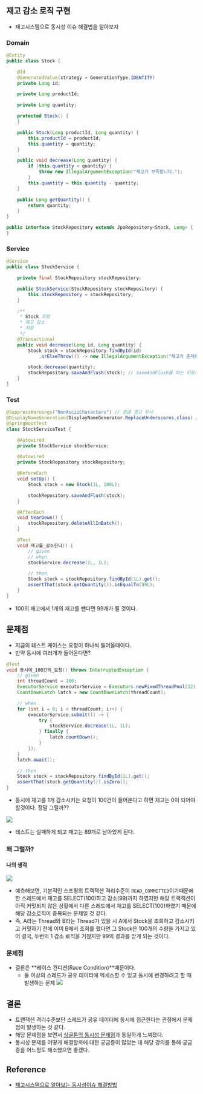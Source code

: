 ## 재고 감소 로직 구현
- 재고시스템으로 동시성 이슈 해결법을 알아보자

### Domain
```java
@Entity
public class Stock {

    @Id
    @GeneratedValue(strategy = GenerationType.IDENTITY)
    private Long id;

    private Long productId;

    private Long quantity;

    protected Stock() {
    }

    public Stock(Long productId, Long quantity) {
        this.productId = productId;
        this.quantity = quantity;
    }

    public void decrease(Long quantity) {
        if (this.quantity < quantity) {
            throw new IllegalArgumentException("재고가 부족합니다.");
        }
        this.quantity = this.quantity - quantity;
    }

    public Long getQuantity() {
        return quantity;
    }
}
```

```java
public interface StockRepository extends JpaRepository<Stock, Long> {
}
```

### Service

```java
@Service
public class StockService {

    private final StockRepository stockRepository;

    public StockService(StockRepository stockRepository) {
        this.stockRepository = stockRepository;
    }

    /**
     * Stock 조회
     * 재고 감소
     * 저장
     */
    @Transactional
    public void decrease(Long id, Long quantity) {
        Stock stock = stockRepository.findById(id)
            .orElseThrow(() -> new IllegalArgumentException("재고가 존재하지 않습니다."));

        stock.decrease(quantity);
        stockRepository.saveAndFlush(stock); // saveAndFlush를 하는 이유가 뭘까?? 더티 체킹으로 하면 안되나??
    }
}
```

### Test

```java
@SuppressWarnings("NonAsciiCharacters") // 한글 경고 무시
@DisplayNameGeneration(DisplayNameGenerator.ReplaceUnderscores.class) // _부분 공백으로 처리
@SpringBootTest
class StockServiceTest {

    @Autowired
    private StockService stockService;

    @Autowired
    private StockRepository stockRepository;

    @BeforeEach
    void setUp() {
        Stock stock = new Stock(1L, 100L);

        stockRepository.saveAndFlush(stock);
    }

    @AfterEach
    void tearDown() {
        stockRepository.deleteAllInBatch();
    }

    @Test
    void 재고를_감소한다() {
        // given
        // when
        stockService.decrease(1L, 1L);

        // then
        Stock stock = stockRepository.findById(1L).get();
        assertThat(stock.getQuantity()).isEqualTo(99L);
    }
}
```

- 100의 재고에서 1개의 재고를 뺀다면 99개가 될 것이다.

## 문제점
- 지금의 테스트 케이스는 요청이 하나씩 들어올때이다.
- 만약 동시에 여러개가 들어온다면?

```java
@Test
void 동시에_100건의_요청() throws InterruptedException {
    // given
    int threadCount = 100;
    ExecutorService executorService = Executors.newFixedThreadPool(32);
    CountDownLatch latch = new CountDownLatch(threadCount);

    // when
    for (int i = 0; i < threadCount; i++) {
        executorService.submit(() -> {
            try {
                stockService.decrease(1L, 1L);
            } finally {
                latch.countDown();
            }
        });
    }
    latch.await();

    // then
    Stock stock = stockRepository.findById(1L).get();
    assertThat(stock.getQuantity()).isZero();
}
```

- 동시에 재고를 1개 감소시키는 요청이 100건이 들어온다고 하면 재고는 0이 되어야 할것이다. 정말 그럴까??

![](https://i.imgur.com/1Cg2HV5.png)
- 테스트는 실패하게 되고 재고는 89개로 남아있게 된다.


### 왜 그럴까?
#### 나의 생각
![](https://i.imgur.com/Pr21upf.jpg)
- 예측해보면, 기본적인 스프릥의 트랙잭션 격리수준이 `READ_COMMITTED`이기때문에 한 스레드에서 재고를 SELECT(100)하고 감소(99)까지 하였지만 해당 트랙잭션이 아직 커밋되지 않은 상황에서 다른 스레드에서 재고를 SELECT(100)하였기 때문에 해당 감소로직이 중복되는 문제일 것 같다.
- 즉, A라는 Thread와 B라는 Thread가 있을 시 A에서 Stock을 조회하고 감소시키고 커밋하기 전에 이미 B에서 조회를 했다면 그 Stock은 100개의 수량을 가지고 있어 결국, 두번의 1 감소 로직을 거쳤지만 99의 결과를 받게 되는 것이다.


### 문제점
- 결론은 **레이스 컨디션(Race Condition)**때문이다.
    - 둘 이상의 스레드가 공유 데이터에 엑세스할 수 있고 동시에 변경하려고 할 때 발생하는 문제
![](https://i.imgur.com/XefHiPW.jpg)


## 결론 
- 트랜잭션 격리수준보단 스레드가 공유 데이터에 동시에 접근한다는 관점에서 문제점이 발생하는 것 같다. 
- 해당 문제점을 보면서 [싱글톤의 동시성 문제점](https://studyhardd.tistory.com/37?category=1006152)과 동일하게 느껴졌다. 
- 동시성 문제를 어떻게 해결할까에 대한 궁금증이 많았는 데 해당 강의를 통해 궁금증을 어느정도 해소했으면 좋겠다.

## Reference 
- [재고시스템으로 알아보는 동시성이슈 해결방법](https://www.inflearn.com/course/%EB%8F%99%EC%8B%9C%EC%84%B1%EC%9D%B4%EC%8A%88-%EC%9E%AC%EA%B3%A0%EC%8B%9C%EC%8A%A4%ED%85%9C/dashboard)